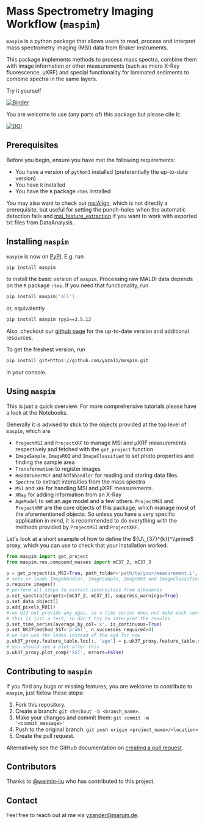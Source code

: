 # Mass Spectrometry Imaging Workflow (`maspim`)

`maspim` is a python package that allows users to read, process and interpret mass spectrometry imaging (MSI) data from Bruker instruments.

This package implements methods to process mass spectra, combine them with image information or other measurements (such as micro X-Ray fluorescence, µXRF) and special functionality for laminated sediments to combine spectra in the same layers.

Try it yourself

[![Binder](https://mybinder.org/badge_logo.svg)](https://mybinder.org/v2/gh/yaza11/maspim.git/152a6199b61ab6ce09f2d2d902822e830534997a?labpath=Notebooks)

You are welcome to use (any parts of) this package but please cite it:

[![DOI](https://zenodo.org/badge/732002772.svg)](https://doi.org/10.5281/zenodo.14961319)

## Prerequisites

Before you begin, ensure you have met the following requirements:
<!--- These are just example requirements. Add, duplicate or remove as required --->

* You have a version of `python3` installed (preferentially the up-to-date version)
* You have `R` installed
* You have the `R` package `rtms` installed

You may also want to check out [msiAlign](https://github.com/weimin-liu/msiAlign), which is not directly a prerequisite, but useful for setting the punch-holes when the automatic detection fails and [msi_feature_extraction](https://github.com/weimin-liu/msi_feature_extraction) if you want to work with exported txt files from DataAnalysis.

## Installing `maspim`

`maspim` is now on [PyPI](https://pypi.org/project/maspim/). E.g. run 
```bash
pip install maspim
```
to install the basic version of `maspim`. Processing raw MALDI data depends on the `R` package `rtms`. If you need that functionality, run
```bash
pip install maspim['all']
```
or, equivalently
```bash
pip install maspim rpy2==3.5.12
```

Also, checkout our [github page](https://github.com/yaza11/maspim) for the up-to-date version and additional resources.

To get the freshest version, run

```bash
pip install git+https://github.com/yaza11/maspim.git
```

in your console.

## Using `maspim`

This is just a quick overview. For more comprehensive tutorials please have a look at the Notebooks.

Generally it is advised to stick to the objects provided at the top level of `maspim`, which are

* `ProjectMSI` and `ProjectXRF` to manage MSI and µXRF measurements respectively and fetched with the `get_project` function
* `ImageSample`, `ImageROI` and `ImageClassified` to set photo properties and finding the sample area
* `Transformation` to register images
* `ReadBrukerMCF` and `hdf5handler` for reading and storing data files.
* `Spectra` to extract intensities from the mass spectra
* `MSI` and `XRF` for handling MSI and µXRF measurements.
* `XRay` for adding information from an X-Ray
* `AgeModel` to set an age model
and a few others. `ProjectMSI` and `ProjectXRF` are the core objects of this package, which manage most of the aforementioned objects. So unless you have a very specific application in mind, it is recommended to do everything with the methods provided by `ProjectMSI` and `ProjectXRF`.

Let's look at a short example of how to define the ${U\_{37}^{k}}^\\prime$ proxy, which you can use to check that your installation worked.
```python
from maspim import get_project
from maspim.res.compound_masses import mC37_2, mC37_3

p = get_project(is_MSI=True, path_folder='path/to/your/measurement.i', is_laminated=False)
# sets or loads ImageHandler, ImageSample, ImageROI and ImageClassified
p.require_images()
# perform all steps to extract intensities from alkenones
p.set_spectra(targets=[mC37_2, mC37_3], suppress_warnings=True)
p.set_data_object()
p.add_pixels_ROI()
# we did not provide any ages, so a time series does not make much sense, but 
# this is just a test, so don't try to interpret the results
p.set_time_series(average_by_col='x', is_continuous=True)
p.set_UK37(method_SST='prahl', n_successes_required=0)
# we can use the index instead of the age for now
p.uk37_proxy.feature_table.loc[:, 'age'] = p.uk37_proxy.feature_table.x
# you should see a plot after this
p.uk37_proxy.plot_comp('SST', errors=False)
```

## Contributing to `maspim`

If you find any bugs or missing features, you are welcome to contribute to `maspim`, just follow these steps:

1. Fork this repository.
2. Create a branch: `git checkout -b <branch_name>`.
3. Make your changes and commit them: `git commit -m '<commit_message>'`
4. Push to the original branch: `git push origin <project_name>/<location>`
5. Create the pull request.

Alternatively see the GitHub documentation on [creating a pull request](https://help.github.com/en/github/collaborating-with-issues-and-pull-requests/creating-a-pull-request).

## Contributors

Thanks to [@weimin-liu](https://github.com/weimin-liu) who has contributed to this project.

## Contact

Feel free to reach out at me via [yzander@marum.de](mailto:yzander@marum.de).
